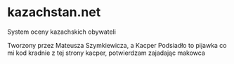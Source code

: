 # kazachstan.net
System oceny kazachskich obywateli

Tworzony przez Mateusza Szymkiewicza, a Kacper Podsiadło to pijawka co mi kod kradnie
z tej strony kacper, potwierdzam zajadając makowca
